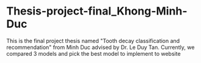 # Thesis-project-final_Khong-Minh-Duc
This is the final project thesis named "Tooth decay classification and recommendation" from Minh Duc advised by Dr. Le Duy Tan. Currently, we compared 3 models and pick the best model to implement to website

